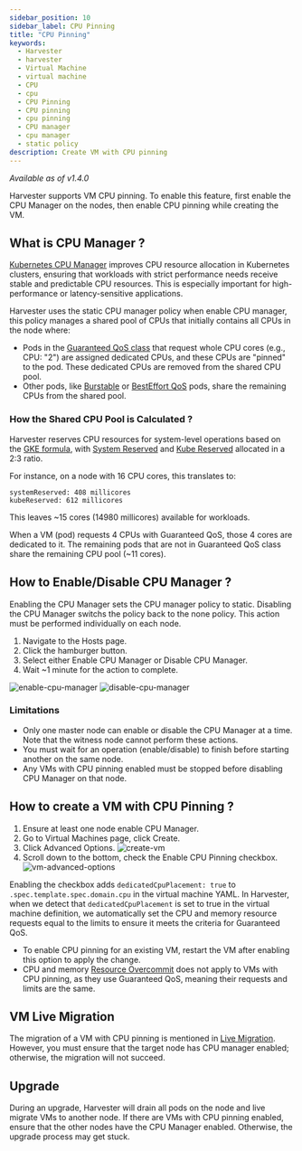 ```yaml
---
sidebar_position: 10
sidebar_label: CPU Pinning
title: "CPU Pinning"
keywords:
  - Harvester
  - harvester
  - Virtual Machine
  - virtual machine
  - CPU
  - cpu
  - CPU Pinning
  - CPU pinning
  - cpu pinning
  - CPU manager
  - cpu manager
  - static policy
description: Create VM with CPU pinning
---
```


<head>
  <link rel="canonical" href="https://docs.harvesterhci.io/v1.4/vm/CPU-pinning"/>
</head>

_Available as of v1.4.0_

Harvester supports VM CPU pinning. To enable this feature, first enable the CPU Manager on the nodes, then enable CPU pinning while creating the VM.

## What is CPU Manager ?

[Kubernetes CPU Manager](https://kubernetes.io/docs/tasks/administer-cluster/cpu-management-policies/) improves CPU resource allocation in Kubernetes clusters, ensuring that workloads with strict performance needs receive stable and predictable CPU resources. This is especially important for high-performance or latency-sensitive applications.

Harvester uses the static CPU manager policy when enable CPU manager, this policy manages a shared pool of CPUs that initially contains all CPUs in the node where:
- Pods in the [Guaranteed QoS class](https://kubernetes.io/docs/concepts/workloads/pods/pod-qos/#guaranteed) that request whole CPU cores (e.g., CPU: "2") are assigned dedicated CPUs, and these CPUs are "pinned" to the pod. These dedicated CPUs are removed from the shared CPU pool.
- Other pods, like [Burstable](https://kubernetes.io/docs/concepts/workloads/pods/pod-qos/#burstable) or [BestEffort QoS](https://kubernetes.io/docs/concepts/workloads/pods/pod-qos/#besteffort) pods, share the remaining CPUs from the shared pool.

### How the Shared CPU Pool is Calculated ?

Harvester reserves CPU resources for system-level operations based on the [GKE formula](https://cloud.google.com/kubernetes-engine/docs/concepts/plan-node-sizes#cpu_reservations), with [System Reserved](https://kubernetes.io/docs/tasks/administer-cluster/reserve-compute-resources/#system-reserved) and [Kube Reserved](https://kubernetes.io/docs/tasks/administer-cluster/reserve-compute-resources/#kube-reserved) allocated in a 2:3 ratio.

For instance, on a node with 16 CPU cores, this translates to:
```
systemReserved: 408 millicores
kubeReserved: 612 millicores
```
This leaves ~15 cores (14980 millicores) available for workloads.

When a VM (pod) requests 4 CPUs with Guaranteed QoS, those 4 cores are dedicated to it. The remaining pods that are not in Guaranteed QoS class share the remaining CPU pool (~11 cores).

## How to Enable/Disable CPU Manager ?

Enabling the CPU Manager sets the CPU manager policy to static. Disabling the CPU Manager switchs the policy back to the none policy. This action must be performed individually on each node.

1. Navigate to the Hosts page.
2. Click the hamburger button.
3. Select either Enable CPU Manager or Disable CPU Manager.
4. Wait ~1 minute for the action to complete.

![enable-cpu-manager](/img/v1.4/cpu-pinning/enable-cpu-manager.png)
![disable-cpu-manager](/img/v1.4/cpu-pinning/disable-cpu-manager.png)

### Limitations

- Only one master node can enable or disable the CPU Manager at a time. Note that the witness node cannot perform these actions.
- You must wait for an operation (enable/disable) to finish before starting another on the same node.
- Any VMs with CPU pinning enabled must be stopped before disabling CPU Manager on that node.

## How to create a VM with CPU Pinning ?

1. Ensure at least one node enable CPU Manager.
2. Go to Virtual Machines page, click Create. 
3. Click Advanced Options.
![create-vm](/img/v1.4/cpu-pinning/create-vm.png)
4. Scroll down to the bottom, check the Enable CPU Pinning checkbox.
![vm-advanced-options](/img/v1.4/cpu-pinning/vm-advanced-options.png)

Enabling the checkbox adds `dedicatedCpuPlacement: true` to `.spec.template.spec.domain.cpu` in the virtual machine YAML. In Harvester, when we detect that `dedicatedCpuPlacement` is set to true in the virtual machine definition, we automatically set the CPU and memory resource requests equal to the limits to ensure it meets the criteria for Guaranteed QoS.

- To enable CPU pinning for an existing VM, restart the VM after enabling this option to apply the change.
- CPU and memory [Resource Overcommit](./resource-overcommit.md) does not apply to VMs with CPU pinning, as they use Guaranteed QoS, meaning their requests and limits are the same.

## VM Live Migration
The migration of a VM with CPU pinning is mentioned in [Live Migration](./live-migration.md). However, you must ensure that the target node has CPU manager enabled; otherwise, the migration will not succeed.

## Upgrade
During an upgrade, Harvester will drain all pods on the node and live migrate VMs to another node. If there are VMs with CPU pinning enabled, ensure that the other nodes have the CPU Manager enabled. Otherwise, the upgrade process may get stuck.
